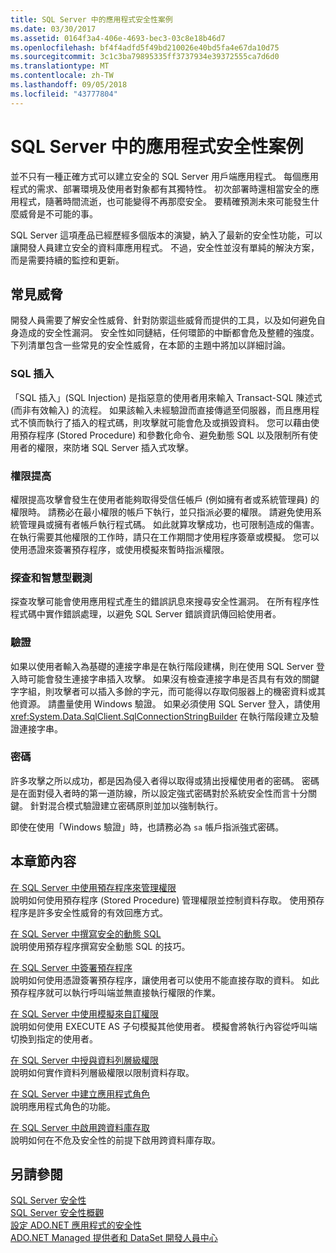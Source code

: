```yaml
---
title: SQL Server 中的應用程式安全性案例
ms.date: 03/30/2017
ms.assetid: 0164f3a4-406e-4693-bec3-03c8e18b46d7
ms.openlocfilehash: bf4f4adfd5f49bd210026e40bd5fa4e67da10d75
ms.sourcegitcommit: 3c1c3ba79895335ff3737934e39372555ca7d6d0
ms.translationtype: MT
ms.contentlocale: zh-TW
ms.lasthandoff: 09/05/2018
ms.locfileid: "43777804"
---
```

# <a name="application-security-scenarios-in-sql-server"></a>SQL Server 中的應用程式安全性案例
並不只有一種正確方式可以建立安全的 SQL Server 用戶端應用程式。 每個應用程式的需求、部署環境及使用者對象都有其獨特性。 初次部署時還相當安全的應用程式，隨著時間流逝，也可能變得不再那麼安全。 要精確預測未來可能發生什麼威脅是不可能的事。  
  
 SQL Server 這項產品已經歷經多個版本的演變，納入了最新的安全性功能，可以讓開發人員建立安全的資料庫應用程式。 不過，安全性並沒有單純的解決方案，而是需要持續的監控和更新。  
  
## <a name="common-threats"></a>常見威脅  
 開發人員需要了解安全性威脅、針對防禦這些威脅而提供的工具，以及如何避免自身造成的安全性漏洞。 安全性如同鏈結，任何環節的中斷都會危及整體的強度。 下列清單包含一些常見的安全性威脅，在本節的主題中將加以詳細討論。  
  
### <a name="sql-injection"></a>SQL 插入  
 「SQL 插入」(SQL Injection) 是指惡意的使用者用來輸入 Transact-SQL 陳述式 (而非有效輸入) 的流程。 如果該輸入未經驗證而直接傳遞至伺服器，而且應用程式不慎而執行了插入的程式碼，則攻擊就可能會危及或損毀資料。 您可以藉由使用預存程序 (Stored Procedure) 和參數化命令、避免動態 SQL 以及限制所有使用者的權限，來防堵 SQL Server 插入式攻擊。  
  
### <a name="elevation-of-privilege"></a>權限提高  
 權限提高攻擊會發生在使用者能夠取得受信任帳戶 (例如擁有者或系統管理員) 的權限時。 請務必在最小權限的帳戶下執行，並只指派必要的權限。 請避免使用系統管理員或擁有者帳戶執行程式碼。 如此就算攻擊成功，也可限制造成的傷害。 在執行需要其他權限的工作時，請只在工作期間才使用程序簽章或模擬。 您可以使用憑證來簽署預存程序，或使用模擬來暫時指派權限。  
  
### <a name="probing-and-intelligent-observation"></a>探查和智慧型觀測  
 探查攻擊可能會使用應用程式產生的錯誤訊息來搜尋安全性漏洞。 在所有程序性程式碼中實作錯誤處理，以避免 SQL Server 錯誤資訊傳回給使用者。  
  
### <a name="authentication"></a>驗證  
 如果以使用者輸入為基礎的連接字串是在執行階段建構，則在使用 SQL Server 登入時可能會發生連接字串插入攻擊。 如果沒有檢查連接字串是否具有有效的關鍵字字組，則攻擊者可以插入多餘的字元，而可能得以存取伺服器上的機密資料或其他資源。 請盡量使用 Windows 驗證。 如果必須使用 SQL Server 登入，請使用 <xref:System.Data.SqlClient.SqlConnectionStringBuilder> 在執行階段建立及驗證連接字串。  
  
### <a name="passwords"></a>密碼  
 許多攻擊之所以成功，都是因為侵入者得以取得或猜出授權使用者的密碼。 密碼是在面對侵入者時的第一道防線，所以設定強式密碼對於系統安全性而言十分關鍵。 針對混合模式驗證建立密碼原則並加以強制執行。  
  
 即使在使用「Windows 驗證」時，也請務必為 `sa` 帳戶指派強式密碼。  
  
## <a name="in-this-section"></a>本章節內容  
 [在 SQL Server 中使用預存程序來管理權限](../../../../../docs/framework/data/adonet/sql/managing-permissions-with-stored-procedures-in-sql-server.md)  
 說明如何使用預存程序 (Stored Procedure) 管理權限並控制資料存取。 使用預存程序是許多安全性威脅的有效回應方式。  
  
 [在 SQL Server 中撰寫安全的動態 SQL](../../../../../docs/framework/data/adonet/sql/writing-secure-dynamic-sql-in-sql-server.md)  
 說明使用預存程序撰寫安全動態 SQL 的技巧。  
  
 [在 SQL Server 中簽署預存程序](../../../../../docs/framework/data/adonet/sql/signing-stored-procedures-in-sql-server.md)  
 說明如何使用憑證簽署預存程序，讓使用者可以使用不能直接存取的資料。 如此預存程序就可以執行呼叫端並無直接執行權限的作業。  
  
 [在 SQL Server 中使用模擬來自訂權限](../../../../../docs/framework/data/adonet/sql/customizing-permissions-with-impersonation-in-sql-server.md)  
 說明如何使用 EXECUTE AS 子句模擬其他使用者。 模擬會將執行內容從呼叫端切換到指定的使用者。  
  
 [在 SQL Server 中授與資料列層級權限](../../../../../docs/framework/data/adonet/sql/granting-row-level-permissions-in-sql-server.md)  
 說明如何實作資料列層級權限以限制資料存取。  
  
 [在 SQL Server 中建立應用程式角色](../../../../../docs/framework/data/adonet/sql/creating-application-roles-in-sql-server.md)  
 說明應用程式角色的功能。  
  
 [在 SQL Server 中啟用跨資料庫存取](../../../../../docs/framework/data/adonet/sql/enabling-cross-database-access-in-sql-server.md)  
 說明如何在不危及安全性的前提下啟用跨資料庫存取。  
  
## <a name="see-also"></a>另請參閱  
 [SQL Server 安全性](../../../../../docs/framework/data/adonet/sql/sql-server-security.md)  
 [SQL Server 安全性概觀](../../../../../docs/framework/data/adonet/sql/overview-of-sql-server-security.md)  
 [設定 ADO.NET 應用程式的安全性](../../../../../docs/framework/data/adonet/securing-ado-net-applications.md)  
 [ADO.NET Managed 提供者和 DataSet 開發人員中心](https://go.microsoft.com/fwlink/?LinkId=217917)
